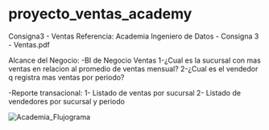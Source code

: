 # proyecto_ventas_academy
Consigna3 - Ventas
Referencia: Academia Ingeniero de Datos - Consigna 3 - Ventas.pdf

Alcance del Negocio:
-BI de Negocio Ventas
  1-¿Cual es la sucursal con mas ventas en relacion al promedio de ventas mensual?
  2-¿Cual es el vendedor q registra mas ventas por periodo?

-Reporte transacional:
  1- Listado de ventas por sucursal
  2- Listado de vendedores por sucursal y periodo

![Academia_Flujograma](https://user-images.githubusercontent.com/110497184/182853621-98463646-9c4e-475e-aeb8-5f613379b51c.jpg)

